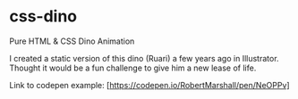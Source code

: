# css-dino
Pure HTML &amp; CSS Dino Animation

I created a static version of this dino (Ruari) a few years ago in Illustrator. Thought it would be a fun challenge to give him a new lease of life.

Link to codepen example: [https://codepen.io/RobertMarshall/pen/NeOPPv]
